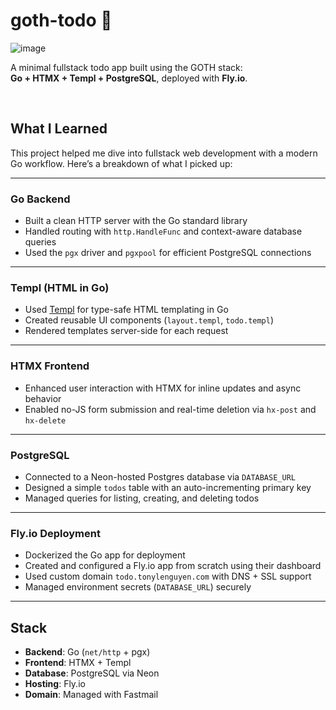 # goth-todo 📝

![image](https://github.com/user-attachments/assets/5791a71a-0b7a-4d32-9962-64710e0eb9cf)

A minimal fullstack todo app built using the GOTH stack:  
**Go + HTMX + Templ + PostgreSQL**, deployed with **Fly.io**.

<br/>

## What I Learned

This project helped me dive into fullstack web development with a modern Go workflow. Here’s a breakdown of what I picked up:

---

### Go Backend
- Built a clean HTTP server with the Go standard library
- Handled routing with `http.HandleFunc` and context-aware database queries
- Used the `pgx` driver and `pgxpool` for efficient PostgreSQL connections

---

### Templ (HTML in Go)
- Used [Templ](https://templ.guide) for type-safe HTML templating in Go
- Created reusable UI components (`layout.templ`, `todo.templ`)
- Rendered templates server-side for each request

---

### HTMX Frontend
- Enhanced user interaction with HTMX for inline updates and async behavior
- Enabled no-JS form submission and real-time deletion via `hx-post` and `hx-delete`

---

### PostgreSQL
- Connected to a Neon-hosted Postgres database via `DATABASE_URL`
- Designed a simple `todos` table with an auto-incrementing primary key
- Managed queries for listing, creating, and deleting todos

---

### Fly.io Deployment
- Dockerized the Go app for deployment
- Created and configured a Fly.io app from scratch using their dashboard
- Used custom domain `todo.tonylenguyen.com` with DNS + SSL support
- Managed environment secrets (`DATABASE_URL`) securely

---

## Stack
- **Backend**: Go (`net/http` + pgx)
- **Frontend**: HTMX + Templ
- **Database**: PostgreSQL via Neon
- **Hosting**: Fly.io
- **Domain**: Managed with Fastmail
